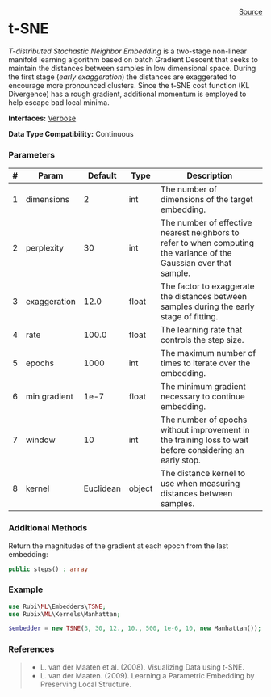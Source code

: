 <span style="float:right;"><a href="https://github.com/RubixML/RubixML/blob/master/src/Embedders/TSNE.php">Source</a></span>

# t-SNE
*T-distributed Stochastic Neighbor Embedding* is a two-stage non-linear manifold learning algorithm based on batch Gradient Descent that seeks to maintain the distances between samples in low dimensional space. During the first stage (*early exaggeration*) the distances are exaggerated to encourage more pronounced clusters. Since the t-SNE cost function (KL Divergence) has a rough gradient, additional momentum is employed to help escape bad local minima.

**Interfaces:** [Verbose](../verbose.md)

**Data Type Compatibility:** Continuous

### Parameters
| # | Param | Default | Type | Description |
|---|---|---|---|---|
| 1 | dimensions | 2 | int | The number of dimensions of the target embedding. |
| 2 | perplexity | 30 | int | The number of effective nearest neighbors to refer to when computing the variance of the Gaussian over that sample. |
| 3 | exaggeration | 12.0 | float | The factor to exaggerate the distances between samples during the early stage of fitting. |
| 4 | rate | 100.0 | float | The learning rate that controls the step size. |
| 5 | epochs | 1000 | int | The maximum number of times to iterate over the embedding. |
| 6 | min gradient | 1e-7 | float | The minimum gradient necessary to continue embedding. |
| 7 | window | 10 | int | The number of epochs without improvement in the training loss to wait before considering an early stop. |
| 8 | kernel | Euclidean | object | The distance kernel to use when measuring distances between samples. |

### Additional Methods
Return the magnitudes of the gradient at each epoch from the last embedding:
```php
public steps() : array
```

### Example
```php
use Rubi\ML\Embedders\TSNE;
use Rubix\ML\Kernels\Manhattan;

$embedder = new TSNE(3, 30, 12., 10., 500, 1e-6, 10, new Manhattan());
```

### References
>- L. van der Maaten et al. (2008). Visualizing Data using t-SNE.
>- L. van der Maaten. (2009). Learning a Parametric Embedding by Preserving Local Structure.
